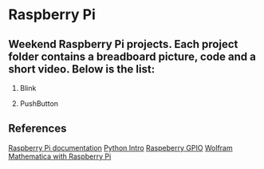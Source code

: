 # Raspberry Pi
Weekend Raspberry Pi projects. Each project folder contains a breadboard picture, code and a short video. Below is the list:
---
1. Blink

2. PushButton


## References
[Raspberry Pi documentation](https://www.raspberrypi.org/documentation/)
[Python Intro](http://bennuttall.github.io/python-intro/)
[Raspeberry GPIO](https://learn.sparkfun.com/tutorials/raspberry-gpio)
[Wolfram Mathematica with Raspberry Pi](https://www.wolfram.com/raspberry-pi/)

